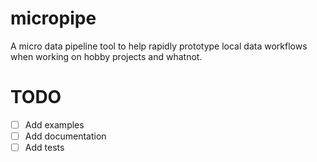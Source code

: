 # micropipe

A micro data pipeline tool to help rapidly prototype local data workflows when working on hobby projects and whatnot.

# TODO

- [ ] Add examples
- [ ] Add documentation
- [ ] Add tests

